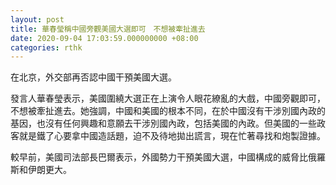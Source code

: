 ```yaml
---
layout: post
title: 華春瑩稱中國旁觀美國大選即可　不想被牽扯進去
date: 2020-09-04 17:03:59.000000000 +08:00
categories: rthk
---
```


在北京，外交部再否認中國干預美國大選。

發言人華春瑩表示，美國圍繞大選正在上演令人眼花繚亂的大戲，中國旁觀即可，不想被牽扯進去。她強調，中國和美國的根本不同，在於中國沒有干涉別國內政的基因，也沒有任何興趣和意願去干涉別國內政，包括美國的內政。但美國的一些政客就是鐵了心要拿中國造話題，迫不及待地拋出謊言，現在忙著尋找和炮製證據。

較早前，美國司法部長巴爾表示，外國勢力干預美國大選，中國構成的威脅比俄羅斯和伊朗更大。
